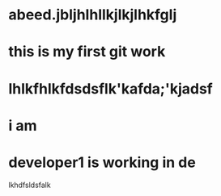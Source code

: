 # abeed.jbljhlhllkjlkjlhkfglj
# this is my first git work
# lhlkfhlkfdsdsflk'kafda;'kjadsf
# i am
# developer1 is working in de
lkhdfsldsfalk
